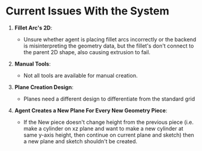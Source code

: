 # Current Issues With the System

1. **Fillet Arc's 2D**:
   - Unsure whether agent is placing fillet arcs incorrectly or the backend is misinterpreting the geometry data, but the fillet's don't connect to the parent 2D shape, also causing extrusion to fail.

2. **Manual Tools**:
   - Not all tools are available for manual creation.

3. **Plane Creation Design**:
   - Planes need a different design to differentiate from the standard grid

4. **Agent Creates a New Plane For Every New Geometry Piece**:
   - If the New piece doesn't change height from the previous piece (i.e. make a cylinder on xz plane and want to make a new cylinder at same y-axis height, then continue on current plane and sketch) then a new plane and sketch shouldn't be created.

